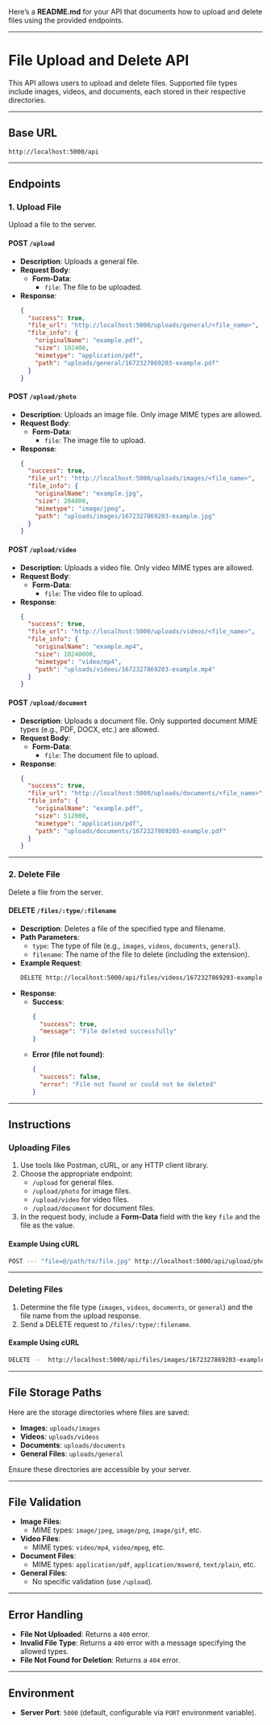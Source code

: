 Here’s a **README.md** for your API that documents how to upload and delete files using the provided endpoints.  

---

# **File Upload and Delete API**

This API allows users to upload and delete files. Supported file types include images, videos, and documents, each stored in their respective directories.

---

## **Base URL**

```
http://localhost:5000/api
```

---

## **Endpoints**

### **1. Upload File**
Upload a file to the server.  
#### **POST** `/upload`
- **Description**: Uploads a general file.
- **Request Body**:
  - **Form-Data**:
    - `file`: The file to be uploaded.
- **Response**:
  ```json
  {
    "success": true,
    "file_url": "http://localhost:5000/uploads/general/<file_name>",
    "file_info": {
      "originalName": "example.pdf",
      "size": 102400,
      "mimetype": "application/pdf",
      "path": "uploads/general/1672327869203-example.pdf"
    }
  }
  ```

#### **POST** `/upload/photo`
- **Description**: Uploads an image file. Only image MIME types are allowed.
- **Request Body**:
  - **Form-Data**:
    - `file`: The image file to upload.
- **Response**:
  ```json
  {
    "success": true,
    "file_url": "http://localhost:5000/uploads/images/<file_name>",
    "file_info": {
      "originalName": "example.jpg",
      "size": 204800,
      "mimetype": "image/jpeg",
      "path": "uploads/images/1672327869203-example.jpg"
    }
  }
  ```

#### **POST** `/upload/video`
- **Description**: Uploads a video file. Only video MIME types are allowed.
- **Request Body**:
  - **Form-Data**:
    - `file`: The video file to upload.
- **Response**:
  ```json
  {
    "success": true,
    "file_url": "http://localhost:5000/uploads/videos/<file_name>",
    "file_info": {
      "originalName": "example.mp4",
      "size": 10240000,
      "mimetype": "video/mp4",
      "path": "uploads/videos/1672327869203-example.mp4"
    }
  }
  ```

#### **POST** `/upload/document`
- **Description**: Uploads a document file. Only supported document MIME types (e.g., PDF, DOCX, etc.) are allowed.
- **Request Body**:
  - **Form-Data**:
    - `file`: The document file to upload.
- **Response**:
  ```json
  {
    "success": true,
    "file_url": "http://localhost:5000/uploads/documents/<file_name>",
    "file_info": {
      "originalName": "example.pdf",
      "size": 512000,
      "mimetype": "application/pdf",
      "path": "uploads/documents/1672327869203-example.pdf"
    }
  }
  ```

---

### **2. Delete File**
Delete a file from the server.

#### **DELETE** `/files/:type/:filename`
- **Description**: Deletes a file of the specified type and filename.
- **Path Parameters**:
  - `type`: The type of file (e.g., `images`, `videos`, `documents`, `general`).
  - `filename`: The name of the file to delete (including the extension).
- **Example Request**:
  ```bash
  DELETE http://localhost:5000/api/files/videos/1672327869203-example.mp4
  ```
- **Response**:
  - **Success**:
    ```json
    {
      "success": true,
      "message": "File deleted successfully"
    }
    ```
  - **Error (file not found)**:
    ```json
    {
      "success": false,
      "error": "File not found or could not be deleted"
    }
    ```

---

## **Instructions**

### **Uploading Files**
1. Use tools like Postman, cURL, or any HTTP client library.
2. Choose the appropriate endpoint:
   - `/upload` for general files.
   - `/upload/photo` for image files.
   - `/upload/video` for video files.
   - `/upload/document` for document files.
3. In the request body, include a **Form-Data** field with the key `file` and the file as the value.

#### **Example Using cURL**
```bash
POST --- "file=@/path/to/file.jpg" http://localhost:5000/api/upload/photo
```

---

### **Deleting Files**
1. Determine the file type (`images`, `videos`, `documents`, or `general`) and the file name from the upload response.
2. Send a DELETE request to `/files/:type/:filename`.

#### **Example Using cURL**
```bash
DELETE --  http://localhost:5000/api/files/images/1672327869203-example.jpg
```

---

## **File Storage Paths**
Here are the storage directories where files are saved:
- **Images**: `uploads/images`
- **Videos**: `uploads/videos`
- **Documents**: `uploads/documents`
- **General Files**: `uploads/general`

Ensure these directories are accessible by your server.

---

## **File Validation**
- **Image Files**:
  - MIME types: `image/jpeg`, `image/png`, `image/gif`, etc.
- **Video Files**:
  - MIME types: `video/mp4`, `video/mpeg`, etc.
- **Document Files**:
  - MIME types: `application/pdf`, `application/msword`, `text/plain`, etc.
- **General Files**:
  - No specific validation (use `/upload`).

---

## **Error Handling**
- **File Not Uploaded**: Returns a `400` error.
- **Invalid File Type**: Returns a `400` error with a message specifying the allowed types.
- **File Not Found for Deletion**: Returns a `404` error.

---

## **Environment**
- **Server Port**: `5000` (default, configurable via `PORT` environment variable).

